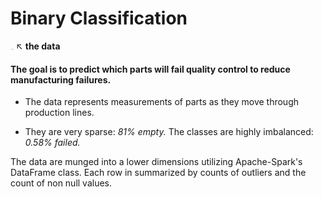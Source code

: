 # __Binary Classification__

[<img src="img/logo.png" style="width: 5px;"/>](https://www.kaggle.com/c/bosch-production-line-performance/data) ↖  __the data__

#### The goal is to predict which parts will fail quality control to reduce manufacturing failures.

- The data represents measurements of parts as they move through production lines.

- They are very sparse: *81% empty.* The classes are highly imbalanced: *0.58% failed.*

The data are munged into a lower dimensions utilizing Apache-Spark's DataFrame class. Each row in summarized by counts of outliers and the count of non null values.
